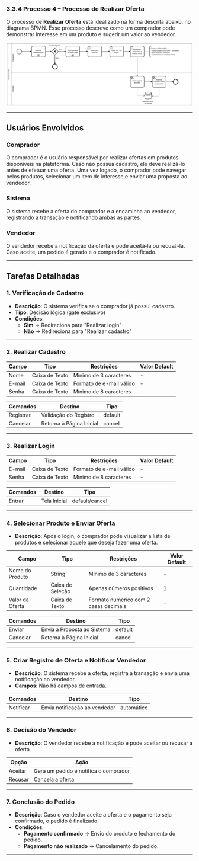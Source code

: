### 3.3.4 Processo 4 – Processo de Realizar Oferta

O processo de **Realizar Oferta** está idealizado na forma descrita abaixo, no diagrama BPMN. Esse processo descreve como um comprador pode demonstrar interesse em um produto e sugerir um valor ao vendedor.

![Processo de Realizar Oferta](../images/processo04-realizar-oferta.png "Modelo BPMN do Processo 4.")

---

## **Usuários Envolvidos**

### **Comprador**
O comprador é o usuário responsável por realizar ofertas em produtos disponíveis na plataforma. Caso não possua cadastro, ele deve realizá-lo antes de efetuar uma oferta. Uma vez logado, o comprador pode navegar pelos produtos, selecionar um item de interesse e enviar uma proposta ao vendedor.

### **Sistema**
O sistema recebe a oferta do comprador e a encaminha ao vendedor, registrando a transação e notificando ambas as partes.

### **Vendedor**
O vendedor recebe a notificação da oferta e pode aceitá-la ou recusá-la. Caso aceite, um pedido é gerado e o comprador é notificado.

---

## **Tarefas Detalhadas**

### **1. Verificação de Cadastro**
- **Descrição**: O sistema verifica se o comprador já possui cadastro.
- **Tipo**: Decisão lógica (gate exclusivo)
- **Condições**:  
  - **Sim** → Redireciona para "Realizar login"  
  - **Não** → Redireciona para "Realizar cadastro"  

---

### **2. Realizar Cadastro**

| **Campo** | **Tipo** | **Restrições** | **Valor Default** |
|-----------|---------|---------------|------------------|
| Nome | Caixa de Texto | Mínimo de 3 caracteres | - |
| E-mail | Caixa de Texto | Formato de e-mail válido | - |
| Senha | Caixa de Texto | Mínimo de 8 caracteres | - |

| **Comandos** | **Destino** | **Tipo** |
|-------------|------------|---------|
| Registrar | Validação do Registro | default |
| Cancelar | Retorna à Página Inicial | cancel |

---

### **3. Realizar Login**

| **Campo** | **Tipo** | **Restrições** | **Valor Default** |
|-----------|---------|---------------|------------------|
| E-mail | Caixa de Texto | Formato de e-mail válido | - |
| Senha | Caixa de Texto | Mínimo de 8 caracteres | - |

| **Comandos** | **Destino** | **Tipo** |
|-------------|------------|---------|
| Entrar | Tela Inicial | default/cancel |

---

### **4. Selecionar Produto e Enviar Oferta**
- **Descrição**: Após o login, o comprador pode visualizar a lista de produtos e selecionar aquele que deseja fazer uma oferta.

| **Campo** | **Tipo** | **Restrições** | **Valor Default** |
|----------------|---------|--------------------|------------------|
| Nome do Produto | String | Mínimo de 3 caracteres | - |
| Quantidade | Caixa de Seleção | Apenas números positivos | 1 |
| Valor da Oferta | Caixa de Texto | Formato numérico com 2 casas decimais | - |

| **Comandos** | **Destino** | **Tipo** |
|-------------|------------------------|---------|
| Enviar | Envia a Proposta ao Sistema | default |
| Cancelar | Retorna à Página Inicial | cancel |

---

### **5. Criar Registro de Oferta e Notificar Vendedor**
- **Descrição**: O sistema recebe a oferta, registra a transação e envia uma notificação ao vendedor.
- **Campos**: Não há campos de entrada.

| **Comandos** | **Destino** | **Tipo** |
|-------------|---------------------|---------|
| Notificar | Envia notificação ao vendedor | automático |

---

### **6. Decisão do Vendedor**
- **Descrição**: O vendedor recebe a notificação e pode aceitar ou recusar a oferta.

| **Opção** | **Ação** |
|----------|--------|
| Aceitar | Gera um pedido e notifica o comprador |
| Recusar | Cancela a oferta |

---

### **7. Conclusão do Pedido**
- **Descrição**: Caso o vendedor aceite a oferta e o pagamento seja confirmado, o pedido é finalizado.
- **Condições**:
  - **Pagamento confirmado** → Envio do produto e fechamento do pedido.
  - **Pagamento não realizado** → Cancelamento do pedido.

---

